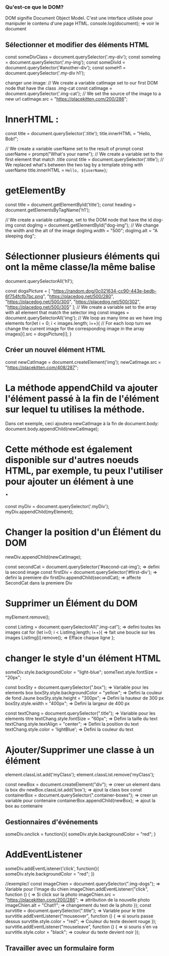 ### Qu'est-ce que le DOM?

DOM signifie Document Object Model. C'est une interface utilisée pour manipuler le contenu d'une page HTML.
console.log(document);    =>  voir le document

## Sélectionner et modifier des éléments HTML
const someDivClass = document.querySelector('.my-div');
const someImg = document.querySelector('.my-img');
const someDivId = document.querySelector('#another-div');
const someH1 = document.querySelector('.my-div h1');

changer une image:
// We create a variable catImage set to our first DOM node that have the class .img-cat
const catImage = document.querySelector('.img-cat');
// We set the source of the image to a new url
catImage.src = "https://placekitten.com/200/286";

# InnerHTML :
const title = document.querySelector('.title');
title.innerHTML = "Hello, Bob!";

// We create a variable userName set to the result of prompt
const userName = prompt("What's your name");
// We create a variable set to the first element that match .title
const title = document.querySelector('.title');
// We replaced what's between the two tag by a template string with userName
title.innerHTML = `Hello, ${userName}`;

# getElementBy
const title = document.getElementById('title');
const heading = document.getElementsByTagName('h1');

// We create a variable catImage, set to the DOM node that have the id dog-img
const dogImg = document.getElementById("dog-img");
// We change the width and the alt of the image
dogImg.width = "500";
dogImg.alt = "A sleeping dog";

# Sélectionner plusieurs éléments qui ont la même classe/la même balise
document.querySelectorAll('h1');

const dogsPicture = [
  "https://random.dog/0c021634-cc90-443e-bedb-6f754fcfb7bc.png",
  "https://placedog.net/500/280",
  "https://placedog.net/500/300",
  "https://placedog.net/500/302",
  "https://placedog.net/500/305"
];
// We create a variable set to the array with all element that match the selector img
const images = document.querySelectorAll('img');
// We loop as many time as we have img elements
for(let i = 0; i < images.length; i++){
  // For each loop turn we change the current image for the corresponding image in the array
  images[i].src = dogsPicture[i];
}

## Créer un nouvel élément HTML
const newCatImage = document.createElement('img');
newCatImage.src = "https://placekitten.com/408/287";

# La méthode appendChild va ajouter l'élément passé à la fin de l'élément sur lequel tu utilises la méthode.
Dans cet exemple, ceci ajoutera newCatImage à la fin de document.body:
document.body.appendChild(newCatImage);

# Cette méthode est également disponible sur d'autres noeuds HTML, par exemple, tu peux l'utiliser pour ajouter un élément à une <div>.
const myDiv = document.querySelector('.myDiv');
myDiv.appendChild(myElement);


# Changer la position d'un Élément du DOM
newDiv.appendChild(newCatImage);

const secondCat = document.querySelector('#second-cat-img');  => defini la second image
const firstDiv = document.querySelector('#first-div');        => defini la premiere div
firstDiv.appendChild(secondCat);                              => affecte SecondCat dans la premiere Div

# Supprimer un Élément du DOM
myElement.remove();

const ListImg = document.querySelectorAll(".img-cat");    =>  defini toutes les images cat
for (let i=0; i < ListImg.length; i++){                   =>  fait une boucle sur les images
     ListImg[i].remove();                                 =>  Efface chaque ligne
  };
 
# changer le style d'un élément HTML
someDiv.style.backgroundColor = "light-blue";
someText.style.fontSize = "20px";

const boxSty = document.querySelector(".box");    => Variable pour les elements box
boxSty.style.backgroundColor = "yellow";          => Defini la couleur de fond Jaune
boxSty.style.height = "300px";                    => Defini la hauteur de 300 px
boxSty.style.width = "400px";                     => Defini la largeur de 400 px

const textChang = document.querySelector(".title");   => Variable pour les elements titre 
textChang.style.fontSize = "60px";                    => Defini la taille du text
textChang.style.textAlign = "center";                 => Defini la position du text
textChang.style.color = 'lightBlue';                  => Defini la couleur du text

# Ajouter/Supprimer une classe à un élément
element.classList.add('myClass');
element.classList.remove('myClass');

const newBox = document.createElement("div");                     => creer un element dans la box div
newBox.classList.add('box');                                      => ajout la class box
const containerBox = document.querySelector(".container-boxes");  => creer un variable pour contenaire
containerBox.appendChild(newBox);                                 => ajout la box au contenaire

## Gestionnaires d'événements
someDiv.onclick = function(){
	someDiv.style.backgroundColor = "red";
}

# AddEventListener
someDiv.addEventListener('click', function(){
someDiv.style.backgroundColor = "red";
})

//exemple//
const imageChien = document.querySelector(".img-dogs");		=>	Variable pour l'image du chien
imageChien.addEventListener("click", function () {		=>	Si click sur la photo
  imageChien.src = "https://placekitten.com/200/286";		=>	attribution de la nouvelle photo
  imageChien.alt = "Chat!!";					=>	changement du text de la photo
});
const survtitle = document.querySelector(".title");		=>	Variable pour le titre
survtitle.addEventListener("mouseover", function () {		=>	si souris passe dessus
  survtitle.style.color = "red";				=>	Couleur du texte devient rouge
});
survtitle.addEventListener("mouseleave", function () {		=>	si souris s'en va
  survtitle.style.color = "black";				=>	couleur du texte devient noir
});

## Travailler avec un formulaire form
